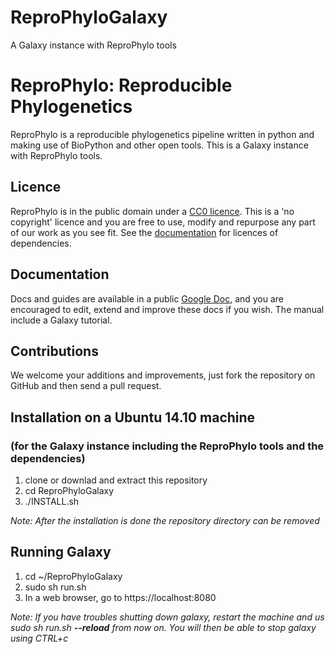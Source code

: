 ReproPhyloGalaxy
================

A Galaxy instance with ReproPhylo tools

# ReproPhylo: Reproducible Phylogenetics

ReproPhylo is a reproducible phylogenetics pipeline written in python and making use of BioPython and other open tools. This is a Galaxy instance with ReproPhylo tools.

## Licence
ReproPhylo is in the public domain under a [CC0 licence](http://creativecommons.org/publicdomain/zero/1.0/). This is a 'no copyright' licence and you are free to use, modify and repurpose any part of our work as you see fit. See the [documentation](https://docs.google.com/document/d/1Q-8B0cvkZw2zMkuP0Af4zZ7FiAvBQPDdGbrLLMgtx_4/edit?usp=sharing) for licences of dependencies.

## Documentation
Docs and guides are available in a public [Google Doc](https://docs.google.com/document/d/1Q-8B0cvkZw2zMkuP0Af4zZ7FiAvBQPDdGbrLLMgtx_4/edit?usp=sharing), and you are encouraged to edit, extend and improve these docs if you wish. The manual include a Galaxy tutorial.

## Contributions
We welcome your additions and improvements, just fork the repository on GitHub and then send a pull request.

## Installation on a Ubuntu 14.10 machine
### (for the Galaxy instance including the ReproPhylo tools and the dependencies)

1. clone or downlad and extract this repository
2. cd ReproPhyloGalaxy
3. ./INSTALL.sh

*Note: After the installation is done the repository directory can be removed*  

## Running Galaxy

1. cd ~/ReproPhyloGalaxy
2. sudo sh run.sh
3. In a web browser, go to https://localhost:8080
  
*Note: If you have troubles shutting down galaxy, restart the machine and
us sudo sh run.sh **\-\-reload** from now on. You will then be able to stop
 galaxy using CTRL+c*
